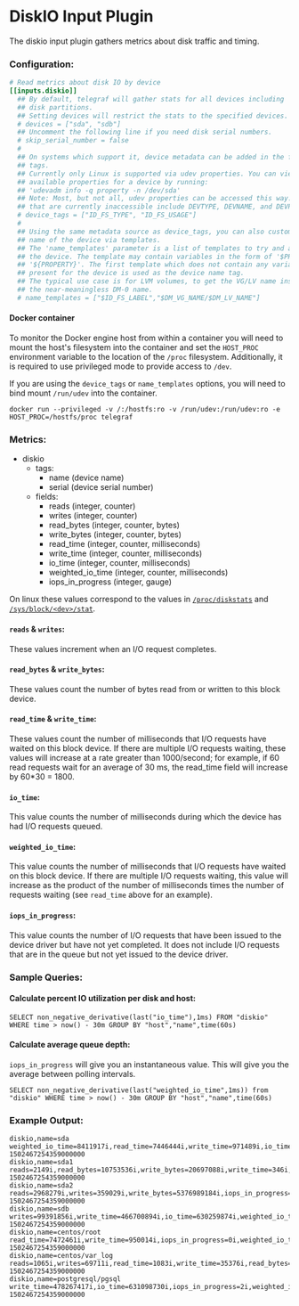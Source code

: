 # DiskIO Input Plugin

The diskio input plugin gathers metrics about disk traffic and timing.

### Configuration:

```toml
# Read metrics about disk IO by device
[[inputs.diskio]]
  ## By default, telegraf will gather stats for all devices including
  ## disk partitions.
  ## Setting devices will restrict the stats to the specified devices.
  # devices = ["sda", "sdb"]
  ## Uncomment the following line if you need disk serial numbers.
  # skip_serial_number = false
  #
  ## On systems which support it, device metadata can be added in the form of
  ## tags.
  ## Currently only Linux is supported via udev properties. You can view
  ## available properties for a device by running:
  ## 'udevadm info -q property -n /dev/sda'
  ## Note: Most, but not all, udev properties can be accessed this way. Properties
  ## that are currently inaccessible include DEVTYPE, DEVNAME, and DEVPATH.
  # device_tags = ["ID_FS_TYPE", "ID_FS_USAGE"]
  #
  ## Using the same metadata source as device_tags, you can also customize the
  ## name of the device via templates.
  ## The 'name_templates' parameter is a list of templates to try and apply to
  ## the device. The template may contain variables in the form of '$PROPERTY' or
  ## '${PROPERTY}'. The first template which does not contain any variables not
  ## present for the device is used as the device name tag.
  ## The typical use case is for LVM volumes, to get the VG/LV name instead of
  ## the near-meaningless DM-0 name.
  # name_templates = ["$ID_FS_LABEL","$DM_VG_NAME/$DM_LV_NAME"]
```

#### Docker container

To monitor the Docker engine host from within a container you will need to
mount the host's filesystem into the container and set the `HOST_PROC`
environment variable to the location of the `/proc` filesystem.  Additionally,
it is required to use privileged mode to provide access to `/dev`.

If you are using the `device_tags` or `name_templates` options, you will need
to bind mount `/run/udev` into the container.

```
docker run --privileged -v /:/hostfs:ro -v /run/udev:/run/udev:ro -e HOST_PROC=/hostfs/proc telegraf
```

### Metrics:

- diskio
  - tags:
    - name (device name)
    - serial (device serial number)
  - fields:
    - reads (integer, counter)
    - writes (integer, counter)
    - read_bytes (integer, counter, bytes)
    - write_bytes (integer, counter, bytes)
    - read_time (integer, counter, milliseconds)
    - write_time (integer, counter, milliseconds)
    - io_time (integer, counter, milliseconds)
    - weighted_io_time (integer, counter, milliseconds)
    - iops_in_progress (integer, gauge)

On linux these values correspond to the values in
[`/proc/diskstats`](https://www.kernel.org/doc/Documentation/ABI/testing/procfs-diskstats)
and
[`/sys/block/<dev>/stat`](https://www.kernel.org/doc/Documentation/block/stat.txt).

#### `reads` & `writes`:

These values increment when an I/O request completes.

#### `read_bytes` & `write_bytes`:

These values count the number of bytes read from or written to this
block device.

#### `read_time` & `write_time`:

These values count the number of milliseconds that I/O requests have
waited on this block device.  If there are multiple I/O requests waiting,
these values will increase at a rate greater than 1000/second; for
example, if 60 read requests wait for an average of 30 ms, the read_time
field will increase by 60*30 = 1800.

#### `io_time`:

This value counts the number of milliseconds during which the device has
had I/O requests queued.

#### `weighted_io_time`:

This value counts the number of milliseconds that I/O requests have waited
on this block device.  If there are multiple I/O requests waiting, this
value will increase as the product of the number of milliseconds times the
number of requests waiting (see `read_time` above for an example).

#### `iops_in_progress`:

This value counts the number of I/O requests that have been issued to
the device driver but have not yet completed.  It does not include I/O
requests that are in the queue but not yet issued to the device driver.

### Sample Queries:

#### Calculate percent IO utilization per disk and host:
```
SELECT non_negative_derivative(last("io_time"),1ms) FROM "diskio" WHERE time > now() - 30m GROUP BY "host","name",time(60s)
```

#### Calculate average queue depth:
`iops_in_progress` will give you an instantaneous value. This will give you the average between polling intervals.
```
SELECT non_negative_derivative(last("weighted_io_time",1ms)) from "diskio" WHERE time > now() - 30m GROUP BY "host","name",time(60s)
```

### Example Output:

```
diskio,name=sda weighted_io_time=8411917i,read_time=7446444i,write_time=971489i,io_time=866197i,write_bytes=5397686272i,iops_in_progress=0i,reads=2970519i,writes=361139i,read_bytes=119528903168i 1502467254359000000
diskio,name=sda1 reads=2149i,read_bytes=10753536i,write_bytes=20697088i,write_time=346i,weighted_io_time=505i,writes=2110i,read_time=161i,io_time=208i,iops_in_progress=0i 1502467254359000000
diskio,name=sda2 reads=2968279i,writes=359029i,write_bytes=5376989184i,iops_in_progress=0i,weighted_io_time=8411250i,read_bytes=119517334528i,read_time=7446249i,write_time=971143i,io_time=866010i 1502467254359000000
diskio,name=sdb writes=99391856i,write_time=466700894i,io_time=630259874i,weighted_io_time=4245949844i,reads=2750773828i,read_bytes=80667939499008i,write_bytes=6329347096576i,read_time=3783042534i,iops_in_progress=2i 1502467254359000000
diskio,name=centos/root read_time=7472461i,write_time=950014i,iops_in_progress=0i,weighted_io_time=8424447i,writes=298543i,read_bytes=119510105088i,io_time=837421i,reads=2971769i,write_bytes=5192795648i 1502467254359000000
diskio,name=centos/var_log reads=1065i,writes=69711i,read_time=1083i,write_time=35376i,read_bytes=6828032i,write_bytes=184193536i,io_time=29699i,iops_in_progress=0i,weighted_io_time=36460i 1502467254359000000
diskio,name=postgresql/pgsql write_time=478267417i,io_time=631098730i,iops_in_progress=2i,weighted_io_time=4263637564i,reads=2750777151i,writes=110044361i,read_bytes=80667939288064i,write_bytes=6329347096576i,read_time=3784499336i 1502467254359000000
```

